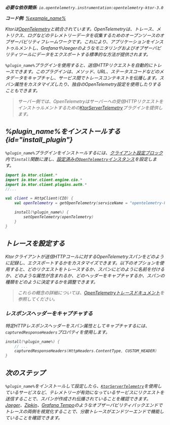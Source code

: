 [//]: # (title: Ktor ClientにおけるOpenTelemetryを使った分散トレース)

<show-structure for="chapter" depth="2"/>
<primary-label ref="client-plugin"/>
<var name="plugin_name" value="KtorClientTelemetry"/>

<tldr>
<p>
<b>必要な依存関係</b>: <code>io.opentelemetry.instrumentation:opentelemetry-ktor-3.0</code>
</p>
<var name="example_name" value="opentelemetry"/>
<p>
    <b>コード例</b>:
    <a href="https://github.com/ktorio/ktor-documentation/tree/%ktor_version%/codeSnippets/snippets/%example_name%">
        %example_name%
    </a>
</p>
</tldr>

Ktorは[OpenTelemetry](https://opentelemetry.io/)と統合されています。OpenTelemetryは、トレース、メトリクス、ログなどのテレメトリーデータを収集するためのオープンソースのオブザーバビリティフレームワークです。これにより、アプリケーションをインストゥルメントし、GrafanaやJaegerのようなモニタリングおよびオブザーバビリティツールにデータをエクスポートする標準的な方法が提供されます。

`%plugin_name%`プラグインを使用すると、送信HTTPリクエストを自動的にトレースできます。このプラグインは、メソッド、URL、ステータスコードなどのメタデータをキャプチャし、サービス間でトレースコンテキストを伝播します。スパン属性をカスタマイズしたり、独自のOpenTelemetry設定を使用したりすることもできます。

> サーバー側では、OpenTelemetryはサーバーへの受信HTTPリクエストをインストゥルメントするための[KtorServerTelemetry](server-opentelemetry.md)プラグインを提供します。

## %plugin_name%をインストールする {id="install_plugin"}

`%plugin_name%`プラグインをインストールするには、[クライアント設定ブロック](client-create-and-configure.md#configure-client)内で`install`関数に渡し、[設定済みの`OpenTelemetry`インスタンス](#configure-otel)を設定します。

```kotlin
import io.ktor.client.*
import io.ktor.client.engine.cio.*
import io.ktor.client.plugins.auth.*
//...

val client = HttpClient(CIO) {
    val openTelemetry = getOpenTelemetry(serviceName = "opentelemetry-ktor-client")

    install(%plugin_name%) {
        setOpenTelemetry(openTelemetry)
    }
}
```

## トレースを設定する

Ktorクライアントが送信HTTPコールに対するOpenTelemetryスパンをどのように記録し、エクスポートするかをカスタマイズできます。以下のオプションを使用すると、どのリクエストをトレースするか、スパンにどのように名前を付けるか、どのような属性が含まれるか、どのヘッダーをキャプチャするか、スパンの種類をどのように決定するかを調整できます。

> これらの概念の詳細については、[OpenTelemetryトレースドキュメント](https://opentelemetry.io/docs/concepts/signals/traces/)を参照してください。

### レスポンスヘッダーをキャプチャする

特定HTTPレスポンスヘッダーをスパン属性としてキャプチャするには、`capturedResponseHeaders`プロパティを使用します。

```kotlin
install(%plugin_name%) {
    // ...
    capturedResponseHeaders(HttpHeaders.ContentType, CUSTOM_HEADER)
}
```

## 次のステップ

`%plugin_name%`をインストールして設定したら、[`KtorServerTelemetry`](server-opentelemetry.md)を使用しているサービスなど、テレメトリーが有効になっているサービスにリクエストを送信することで、スパンが作成され伝播されていることを確認できます。[Jaeger](https://www.jaegertracing.io/)、[Zipkin](https://zipkin.io/)、[Grafana Tempo](https://grafana.com/oss/tempo/)のようなオブザーバビリティバックエンドでトレースの両側を視覚化することで、分散トレースがエンドツーエンドで機能していることを確認できます。